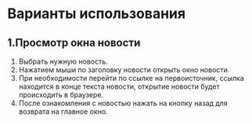 # **Варианты использования**

## **1.Просмотр окна новости**
 1. Выбрать нужную новость.
 2. Нажатием мыши по заголовку новости открыть окно новости.
 3. При необходимости перейти по ссылке на первоисточник, ссылка находится в конце текста новости, открытие новости будет происходить в браузере.
 4. После ознакомления с новостью нажать на кнопку назад для возврата на главное окно.


